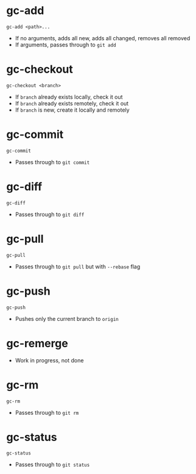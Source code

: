
gc-add
======

`gc-add <path>...`

* If no arguments, adds all new, adds all changed, removes all removed
* If arguments, passes through to `git add`

gc-checkout
===========

`gc-checkout <branch>`

* If `branch` already exists locally, check it out
* If `branch` already exists remotely, check it out
* If `branch` is new, create it locally and remotely

gc-commit
=========

`gc-commit`

* Passes through to `git commit`

gc-diff
=======

`gc-diff`

* Passes through to `git diff`

gc-pull
=======

`gc-pull`

* Passes through to `git pull` but with `--rebase` flag

gc-push
=======

`gc-push`

* Pushes only the current branch to `origin`

gc-remerge
==========

* Work in progress, not done

gc-rm
=====

`gc-rm`

* Passes through to `git rm`

gc-status
=========

`gc-status`

* Passes through to `git status`


